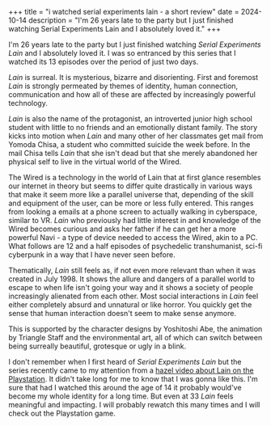 +++
title = "i watched serial experiments lain - a short review"
date = 2024-10-14
description = "I'm 26 years late to the party but I just finished watching Serial Experiments Lain and I absolutely loved it."
+++

I'm 26 years late to the party but I just finished watching _Serial Experiments Lain_ and I absolutely loved it. I was so entranced by this series that I watched its 13 episodes over the period of just two days.

_Lain_ is surreal. It is mysterious, bizarre and disorienting. First and foremost _Lain_ is strongly permeated by themes of identity, human connection, communication and how all of these are affected by increasingly powerful technology.

_Lain_ is also the name of the protagonist, an introverted junior high school student with little to no friends and an emotionally distant family. The story kicks into motion when _Lain_ and many other of her classmates get mail from Yomoda Chisa, a student who committed suicide the week before. In the mail Chisa tells _Lain_ that she isn't dead but that she merely abandoned her physical self to live in the virtual world of the Wired.

The Wired is a technology in the world of Lain that at first glance resembles our internet in theory but seems to differ quite drastically in various ways that make it seem more like a parallel universe that, depending of the skill and equipment of the user, can be more or less fully entered. This ranges from looking a emails at a phone screen to actually walking in cyberspace, similar to VR. _Lain_ who previously had little interest in and knowledge of the Wired becomes curious and asks her father if he can get her a more powerful Navi - a type of device needed to access the Wired, akin to a PC. What follows are 12 and a half episodes of psychedelic transhumanist, sci-fi cyberpunk in a way that I have never seen before.

Thematically, _Lain_ still feels as, if not even more relevant than when it was created in July 1998. It shows the allure and dangers of a parallel world to escape to when life isn't going your way and it shows a society of people increasingly alienated from each other. Most social interactions in _Lain_ feel either completely absurd and unnatural or like horror. You quickly get the sense that human interaction doesn't seem to make sense anymore.

This is supported by the character designs by Yoshitoshi Abe, the animation by Triangle Staff and the environmental art, all of which can switch between being surreally beautiful, grotesque or ugly in a blink.

I don't remember when I first heard of _Serial Experiments Lain_ but the series recently came to my attention from a [hazel video about Lain on the Playstation](https://www.youtube.com/watch?v=Rm47V1O78Ts). It didn't take long for me to know that I was gonna like this. I'm sure that had I watched this around the age of 14 it probably would've become my whole identity for a long time. But even at 33 _Lain_ feels meaningful and impacting. I will probably rewatch this many times and I will check out the Playstation game.